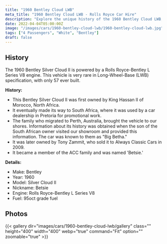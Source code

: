 ```yaml
---
title: "1960 Bentley Cloud LWB"
meta_title: "1960 Bentley Cloud LWB - Rolls Royce Car Hire"
description: "Explore the unique history of the 1960 Bentley Cloud LWB, originally owned by King Hassan II of Morocco and now part of the Always Classic Cars fleet."
date: 2022-04-04T05:00:00Z
image: "/images/cars/1960-bentley-cloud-lwb/1960-bentley-cloud-lwb.jpg"
tags: ["4 Passengers", "White", "Bentley"]
draft: false
---
```

## History

The 1960 Bentley Silver Cloud II is powered by a Rolls Royce-Bentley L Series V8 engine. This vehicle is very rare in Long-Wheel-Base (LWB) specification, with only 57 ever built.

**History:**
- This Bentley Silver Cloud II was first owned by King Hassan II of Morocco, North Africa.
- It eventually made its way to South Africa, where it was used by a car dealership in Pretoria for promotional work.
- The family who migrated to Perth, Australia, brought the vehicle to our shores. Information about its history was obtained when the son of the South African owner visited our showroom and provided this information. The car was known to them as "Big Betha."
- It was later owned by Tony Zammit, who sold it to Always Classic Cars in 2009.
- It became a member of the ACC family and was named 'Betsie.'

**Details:**
- Make: Bentley
- Year: 1960
- Model: Silver Cloud II
- Nickname: Betsie
- Engine: Rolls Royce-Bentley L Series V8
- Fuel: 95oct grade fuel

## Photos
{{< gallery dir="images/cars/1960-bentley-cloud-lwb/gallery" class="" height="400" width="400" webp="true" command="Fit" option="" zoomable="true" >}}
